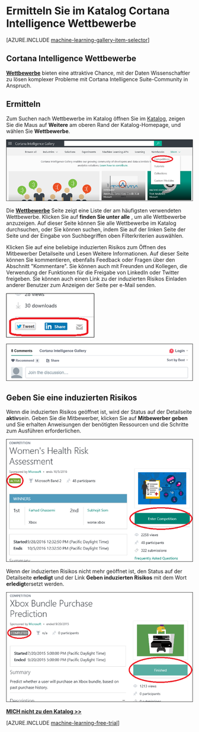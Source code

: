 <properties
    pageTitle="Cortana Intelligence Katalog Wettbewerbe | Microsoft Azure"
    description="Ermitteln Sie im Katalog Cortana Intelligence Wettbewerbe."
    services="machine-learning"
    documentationCenter=""
    authors="garyericson"
    manager="jhubbard"
    editor="cgronlun"/>

<tags
    ms.service="machine-learning"
    ms.workload="data-services"
    ms.tgt_pltfrm="na"
    ms.devlang="na"
    ms.topic="article"
    ms.date="10/13/2016"
    ms.author="roopalik;garye"/>


# <a name="discover-competitions-in-the-cortana-intelligence-gallery"></a>Ermitteln Sie im Katalog Cortana Intelligence Wettbewerbe

[AZURE.INCLUDE [machine-learning-gallery-item-selector](../../includes/machine-learning-gallery-item-selector.md)]

## <a name="cortana-intelligence-competitions"></a>Cortana Intelligence Wettbewerbe

**[Wettbewerbe](https://gallery.cortanaintelligence.com/competitions)** bieten eine attraktive Chance, mit der Daten Wissenschaftler zu lösen komplexer Probleme mit Cortana Intelligence Suite-Community in Anspruch.

## <a name="discover"></a>Ermitteln

  Zum Suchen nach Wettbewerbe im Katalog öffnen Sie im [Katalog](http://gallery.cortanaintelligence.com), zeigen Sie die Maus auf **Weitere** am oberen Rand der Katalog-Homepage, und wählen Sie **Wettbewerbe**.

![Wählen Sie Wettbewerbe aus der Katalog-Homepage](media/machine-learning-gallery-competitions/select-competitions-in-gallery.png)

 Die **[Wettbewerbe](https://gallery.cortanaintelligence.com/competitions)** 
 Seite zeigt eine Liste der am häufigsten verwendeten Wettbewerbe.
Klicken Sie auf **finden Sie unter alle** , um alle Wettbewerbe anzuzeigen.
Auf dieser Seite können Sie alle Wettbewerbe im Katalog durchsuchen, oder Sie können suchen, indem Sie auf der linken Seite der Seite und der Eingabe von Suchbegriffen oben Filterkriterien auswählen.

 Klicken Sie auf eine beliebige induzierten Risikos zum Öffnen des Mitbewerber Detailseite und Lesen Weitere Informationen. Auf dieser Seite können Sie kommentieren, ebenfalls Feedback oder Fragen über den Abschnitt "Kommentare". Sie können auch mit Freunden und Kollegen, die Verwendung der Funktionen für die Freigabe von LinkedIn oder Twitter freigeben. Sie können auch einen Link zu der induzierten Risikos Einladen anderer Benutzer zum Anzeigen der Seite per e-Mail senden.

![Dieses Element für Freunde freigeben](media\machine-learning-gallery-how-to-use-contribute-publish\share-links.png)

![Fügen Sie eigene Kommentare hinzu](media\machine-learning-gallery-how-to-use-contribute-publish\comments.png)

## <a name="enter-a-competition"></a>Geben Sie eine induzierten Risikos

Wenn die induzierten Risikos geöffnet ist, wird der Status auf der Detailseite **aktiv**sein. Geben Sie die Mitbewerber, klicken Sie auf **Mitbewerber geben** und Sie erhalten Anweisungen der benötigten Ressourcen und die Schritte zum Ausführen erforderlichen.

![Induzierten Risikos wurde durchgeführt.](media\machine-learning-gallery-competitions\open-competition.png)

Wenn der induzierten Risikos nicht mehr geöffnet ist, den Status auf der Detailseite **erledigt** und der Link **Geben induzierten Risikos** mit dem Wort **erledigt**ersetzt werden.

![Induzierten Risikos wurde durchgeführt.](media\machine-learning-gallery-competitions\completed-competition.png)


**[MICH nicht zu den Katalog >>](http://gallery.cortanaintelligence.com)**

[AZURE.INCLUDE [machine-learning-free-trial](../../includes/machine-learning-free-trial.md)]
